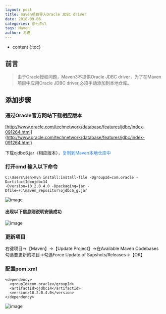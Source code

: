 ```yaml
---
layout: post
title: maven项目导入Oracle JDBC driver
date: 2018-09-06
categories: 杂七杂八
tags: Maven
author: 龙德
---
```


* content
{:toc}

## 前言

> 由于Oracle授权问题，Maven3不提供Oracle JDBC driver，为了在Maven项目中应用Oracle JDBC driver,必须手动添加到本地仓库。

## 添加步骤

### 通过Oracle官方网站下载相应版本

[http://www.oracle.com/technetwork/database/features/jdbc/index-091264.html](http://www.oracle.com/technetwork/database/features/jdbc/index-091264.html)

下载ojdbc6.jar（相应版本），<font color=#2780e3>复制到Maven本地仓库中</font>




### 打开cmd 输入以下命令

```
C:\Users\sen>mvn install:install-file -DgroupId=com.oracle -DartifactId=ojdbc14
-Dversion=10.2.0.4.0 -Dpackaging=jar -Dfile=F:\maven_repositor\ojdbc6_g.jar
```

![image](https://i.loli.net/2018/09/06/5b9139d15b308.jpg)

#### 出现以下信息则说明安装成功

![image](https://i.loli.net/2018/09/06/5b913a18340ae.jpg)

### 更新项目

右键项目->【Maven】->【Update Project】->在Available Maven Codebases勾选要更新的项目->勾选Force Update of Sapshots/Releases->【OK】

### 配置pom.xml

```
<dependency>
  <groupId>com.oracle</groupId>
  <artifactId>ojdbc14</artifactId>
  <version>10.2.0.4.0</version>
</dependency>
```

![image](https://i.loli.net/2018/09/06/5b913b1b9eb6b.jpg)